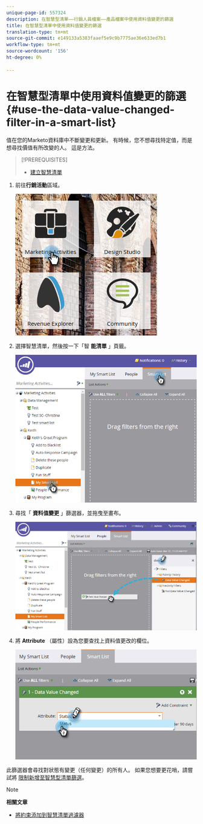 ```yaml
---
unique-page-id: 557324
description: 在智慧型清單——行銷人員檔案——產品檔案中使用資料值變更的篩選
title: 在智慧型清單中使用資料值變更的篩選
translation-type: tm+mt
source-git-commit: e149133a5383faaef5e9c9b7775ae36e633ed7b1
workflow-type: tm+mt
source-wordcount: '156'
ht-degree: 0%

---
```



# 在智慧型清單中使用資料值變更的篩選 {#use-the-data-value-changed-filter-in-a-smart-list}

值在您的Marketo資料庫中不斷變更和更新。 有時候，您不想尋找特定值，而是想尋找價值有所改變的人。 這是方法。

>[!PREREQUISITES]
>
>* [建立智慧清單](../../../../product-docs/core-marketo-concepts/smart-lists-and-static-lists/creating-a-smart-list/create-a-smart-list.md)

>



1. 前往**行銷活動**區域。

   ![](assets/ma.png)

1. 選擇智慧清單，然後按一下「智 **能清單** 」頁籤。

   ![](assets/two-1.png)

1. 尋找「 **資料值變更** 」篩選器，並拖曳至畫布。

   ![](assets/three-1.png)

1. 將 **Attribute** （屬性）設為您要查找上資料值更改的欄位。

   ![](assets/four.png)

此篩選器會尋找對狀態有變更（任何變更）的所有人。 如果您想要更花哨，請嘗試將 [限制新增至智慧型清單篩選](add-a-constraint-to-a-smart-list-filter.md)。

>[!NOTE]
>
>**相關文章**
>
>* [將約束添加到智慧清單過濾器](add-a-constraint-to-a-smart-list-filter.md)

>



